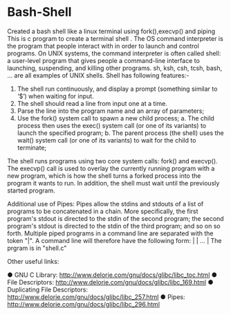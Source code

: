 # Bash-Shell
Created a bash shell like a linux terminal using fork(),execvp() and piping
This is c program to create a terminal shell . 
The OS command interpreter is the program that people interact with in order to launch and control programs. On UNIX systems, the command interpreter is often called shell: a user-level program that gives people a command-line interface to launching, suspending, and killing other programs. sh, ksh, csh, tcsh, bash, ... are all examples of UNIX shells.
Shell has following features:-

1.	The shell run continuously, and display a prompt (something similar to ‘$’)  when waiting for input.
2.	The shell should read a line from input one at a time. 
3.	Parse the line into the program name and an array of parameters;
4.	Use the fork() system call to spawn a new child process;
  a. The child process then uses the exec() system call (or one of its variants) to launch the specified program;
  b. The parent process (the shell) uses the wait() system call (or one of its variants) to wait for the child to terminate;


The shell runs programs using two core system calls: fork() and execvp(). The execvp() call is used to overlay the currently running program with a new program, which is how the shell turns a forked process into the program it wants to run. In addition, the shell must wait until the previously started program.

Additional use of Pipes:
Pipes allow the stdins and stdouts of a list of programs to be concatenated in a chain. More specifically, the first program's stdout is directed to the stdin of the second program; the second program's stdout is directed to the stdin of the third program; and so on so forth. Multiple piped programs in a command line are separated with the token "|". A command line will therefore have the following form:
     <program1> <arglist1> | <program2> <arglist2> | ... | <programN> 
The prgram is in "shell.c"

Other useful links:
		 	 	 		
●	GNU C Library: http://www.delorie.com/gnu/docs/glibc/libc_toc.html
●	File Descriptors: http://www.delorie.com/gnu/docs/glibc/libc_169.html 
●	Duplicating File Descriptors: http://www.delorie.com/gnu/docs/glibc/libc_257.html
●	Pipes: http://www.delorie.com/gnu/docs/glibc/libc_296.html
